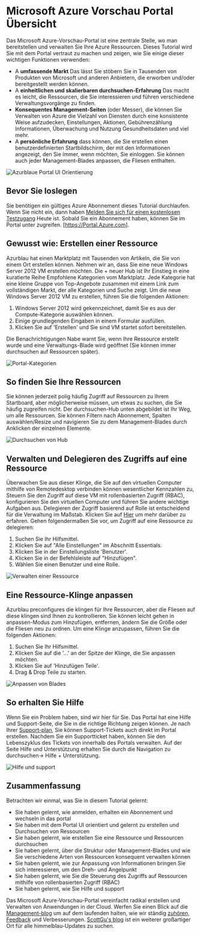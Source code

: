 <properties
	pageTitle="Microsoft Azure preview portal overview"
	description="Learn how to use the Microsoft Azure preview portal."
	services=""
	documentationCenter=""
	authors="davidwrede"
	manager="dwrede"
	editor="jimbe"/>

<tags
	ms.service="na"
	ms.workload="na"
	ms.tgt_pltfrm="na"
	ms.devlang="na" 
	ms.topic="hero-article"
	ms.date="04/28/2015"
	ms.author="dwrede"/>

# Microsoft Azure Vorschau Portal Übersicht

Das Microsoft Azure-Vorschau-Portal ist eine zentrale Stelle, wo man bereitstellen und verwalten Sie Ihre Azure Ressourcen.  Dieses Tutorial wird Sie mit dem Portal vertraut zu machen und zeigen, wie Sie einige dieser wichtigen Funktionen verwenden:
- A **umfassende Markt** Das lässt Sie stöbern Sie in Tausenden von Produkten von Microsoft und anderen Anbietern, die erworben und/oder bereitgestellt werden können.
- A **einheitlichen und skalierbaren durchsuchen-Erfahrung** Das macht es leicht, die Ressourcen, die Sie interessieren und führen verschiedene Verwaltungsvorgänge zu finden.
- **Konsequentes Management-Seiten** (oder Messer), die können Sie Verwalten von Azure die Vielzahl von Diensten durch eine konsistente Weise aufzudecken, Einstellungen, Aktionen, Gebührenzählung Informationen, Überwachung und Nutzung Gesundheitsdaten und viel mehr.
- A **persönliche Erfahrung** dass können, die Sie erstellen einen benutzerdefinierten Startbildschirm, der mit den Informationen angezeigt, den Sie immer, wenn möchten, Sie einloggen.  Sie können auch jeder Management-Blades anpassen, die Fliesen enthalten.

 ![Azurblaue Portal UI Orientierung][UIOrientation]

## Bevor Sie loslegen

Sie benötigen ein gültiges Azure Abonnement dieses Tutorial durchlaufen.  Wenn Sie nicht ein, dann haben [Melden Sie sich für einen kostenlosen Testzugang](http://azure.microsoft.com/pricing/free-trial/) Heute ist.  Sobald Sie ein Abonnement haben, können Sie im Portal unter zugreifen. [https://Portal.Azure.com].

## Gewusst wie: Erstellen einer Ressource

Azurblau hat einen Marktplatz mit Tausenden von Artikeln, die Sie von einem Ort erstellen können.  Nehmen wir an, dass Sie eine neue Windows Server 2012 VM erstellen möchten.  Die + neuer Hub ist Ihr Einstieg in eine kuratierte Reihe Empfohlene Kategorien vom Marktplatz.  Jede Kategorie hat eine kleine Gruppe von Top-Angebote zusammen mit einem Link zum vollständigen Markt, der alle Kategorien und Suche zeigt. Um die neue Windows Server 2012 VM zu erstellen, führen Sie die folgenden Aktionen:  

1.	Windows Server 2012 wird gekennzeichnet, damit Sie es aus der Compute-Kategorie auswählen können.  
2.	Einige grundlegenden Eingaben in einem Formular ausfüllen.
3.	Klicken Sie auf 'Erstellen' und Sie sind VM startet sofort bereitstellen.

Die Benachrichtigungen Nabe warnt Sie, wenn Ihre Ressource erstellt wurde und eine Verwaltungs-Blade wird geöffnet (Sie können immer durchsuchen auf Ressourcen später).

![Portal-Kategorien][PortalCategories]


## So finden Sie Ihre Ressourcen

Sie können jederzeit polig häufig Zugriff auf Ressourcen zu Ihrem Startboard, aber möglicherweise müssen, um etwas zu suchen, die Sie häufig zugreifen nicht.  Der durchsuchen-Hub unten abgebildet ist Ihr Weg, um alle Ressourcen.  Sie können Filtern nach Abonnement, Spalten auswählen/Resize und navigieren Sie zu dem Management-Blades durch Anklicken der einzelnen Elemente.

![Durchsuchen von Hub][BrowseHub]

## Verwalten und Delegieren des Zugriffs auf eine Ressource

Überwachen Sie aus dieser Klinge, die Sie auf den virtuellen Computer mithilfe von Remotedesktop verbinden können wesentlicher Kennzahlen zu, Steuern Sie den Zugriff auf diese VM mit rollenbasierten Zugriff (RBAC), konfigurieren Sie den virtuellen Computer und führen Sie andere wichtige Aufgaben aus.  Delegieren der Zugriff basierend auf Rolle ist entscheidend für die Verwaltung im Maßstab.  Klicken Sie auf [Hier](role-based-access-control-configure.md) um mehr darüber zu erfahren. Gehen folgendermaßen Sie vor, um Zugriff auf eine Ressource zu delegieren:

1.	Suchen Sie Ihr Hilfsmittel.
2.	Klicken Sie auf "Alle Einstellungen" im Abschnitt Essentials.
3.	Klicken Sie in der Einstellungsliste 'Benutzer'.
4.	Klicken Sie in der Befehlsleiste auf "Hinzufügen".
5.	Wählen Sie einen Benutzer und eine Rolle.

![Verwalten einer Ressource][ManageResource]

## Eine Ressource-Klinge anpassen

Azurblau preconfigures die klingen für Ihre Ressourcen, aber die Fliesen auf diese klingen sind Ihnen zu kontrollieren.  Sie können leicht gehen in anpassen-Modus zum Hinzufügen, entfernen, ändern Sie die Größe oder die Fliesen neu zu ordnen. Um eine Klinge anzupassen, führen Sie die folgenden Aktionen:

1.	Suchen Sie Ihr Hilfsmittel.
2.	Klicken Sie auf die '...' an der Spitze der Klinge, die Sie anpassen möchten.
3.	Klicken Sie auf 'Hinzufügen Teile'.
4.	Drag &amp; Drop Teile zu starten.  

![Anpassen von Blades][CustomizeBlades]

## So erhalten Sie Hilfe

Wenn Sie ein Problem haben, sind wir hier für Sie.  Das Portal hat eine Hilfe und Support-Seite, die Sie in die richtige Richtung zeigen können.  Je nach Ihrer [Support-plan](http://azure.microsoft.com/support/plans/), Sie können Support-Tickets auch direkt im Portal erstellen.  Nachdem Sie ein Supportticket haben, können Sie den Lebenszyklus des Tickets von innerhalb des Portals verwalten. Auf der Seite Hilfe und Unterstützung erhalten Sie durch die Navigation zu durchsuchen-> Hilfe + Unterstützung.  

![Hilfe und support][HelpSupport]

## Zusammenfassung

Betrachten wir einmal, was Sie in diesem Tutorial gelernt:
- Sie haben gelernt, wie anmelden, erhalten ein Abonnement und wechseln in das portal
- Sie haben mit dem Portal UI orientiert und gelernt zu erstellen und Durchsuchen von Ressourcen
- Sie haben gelernt, wie erstellen Sie eine Ressource und Ressourcen durchsuchen
- Sie haben gelernt, über die Struktur oder Management-Blades und wie Sie verschiedene Arten von Ressourcen konsequent verwalten können
- Sie haben gelernt, wie zur Anpassung von Informationen bringen Sie sich interessieren, um den Dreh- und Angelpunkt
- Sie haben gelernt, wie Sie die Steuerung des Zugriffs auf Ressourcen mithilfe von rollenbasierten Zugriff (RBAC)
- Sie haben gelernt, wie Sie Hilfe und support

Das Microsoft Azure-Vorschau-Portal vereinfacht radikal erstellen und Verwalten von Anwendungen in der Cloud.  Werfen Sie einen Blick auf die [Management-blog](http://azure.microsoft.com/blog/topics/management/) um auf dem laufenden halten, wie wir ständig [zuhören, Feedback](http://feedback.azure.com/forums/223579-azure-preview-portal) und Verbesserungen.  [ScottGu's blog](http://weblogs.asp.net/scottgu) ist ein weiterer großartiger Ort für alle himmelblau-Updates zu suchen.

[UIOrientation]: ./media/azure-portal-how-to-use/azure_portal_1.png
[PortalCategories]: ./media/azure-portal-how-to-use/azure_portal_2.png
[BrowseHub]: ./media/azure-portal-how-to-use/azure_portal_3.png
[ManageResource]: ./media/azure-portal-how-to-use/azure_portal_4.png
[CustomizeBlades]: ./media/azure-portal-how-to-use/azure_portal_5.png
[HelpSupport]: ./media/azure-portal-how-to-use/azure_portal_6.png
